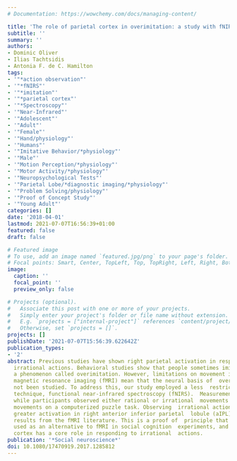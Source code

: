 ```yaml
---
# Documentation: https://wowchemy.com/docs/managing-content/

title: 'The role of parietal cortex in overimitation: a study with fNIRS.'
subtitle: ''
summary: ''
authors:
- Dominic Oliver
- Ilias Tachtsidis
- Antonia F. de C. Hamilton
tags:
- '"*action observation"'
- '"*fNIRS"'
- '"*imitation"'
- '"*parietal cortex"'
- '"*Spectroscopy"'
- '"Near-Infrared"'
- '"Adolescent"'
- '"Adult"'
- '"Female"'
- '"Hand/physiology"'
- '"Humans"'
- '"Imitative Behavior/*physiology"'
- '"Male"'
- '"Motion Perception/*physiology"'
- '"Motor Activity/*physiology"'
- '"Neuropsychological Tests"'
- '"Parietal Lobe/*diagnostic imaging/*physiology"'
- '"Problem Solving/physiology"'
- '"Proof of Concept Study"'
- '"Young Adult"'
categories: []
date: '2018-04-01'
lastmod: 2021-07-07T16:56:39+01:00
featured: false
draft: false

# Featured image
# To use, add an image named `featured.jpg/png` to your page's folder.
# Focal points: Smart, Center, TopLeft, Top, TopRight, Left, Right, BottomLeft, Bottom, BottomRight.
image:
  caption: ''
  focal_point: ''
  preview_only: false

# Projects (optional).
#   Associate this post with one or more of your projects.
#   Simply enter your project's folder or file name without extension.
#   E.g. `projects = ["internal-project"]` references `content/project/deep-learning/index.md`.
#   Otherwise, set `projects = []`.
projects: []
publishDate: '2021-07-07T15:56:39.622642Z'
publication_types:
- '2'
abstract: Previous studies have shown right parietal activation in response to observing
  irrational actions. Behavioral studies show that people sometimes imitate irrational  actions,
  a phenomenon called overimitation. However, limitations on movement in  functional
  magnetic resonance imaging (fMRI) mean that the neural basis of  overimitation has
  not been studied. To address this, our study employed a less  restrictive neuroimaging
  technique, functional near-infrared spectroscopy (fNIRS).  Measurements were taken
  while participants observed either rational or irrational  movements before performing
  movements on a computerized puzzle task. Observing  irrational actions produced
  greater activation in right anterior inferior parietal  lobule (aIPL), replicating
  results from the fMRI literature. This is a proof of  principle that fNIRS can be
  used as an alternative to fMRI in social cognition  experiments, and that parietal
  cortex has a core role in responding to irrational  actions.
publication: '*Social neuroscience*'
doi: 10.1080/17470919.2017.1285812
---
```

